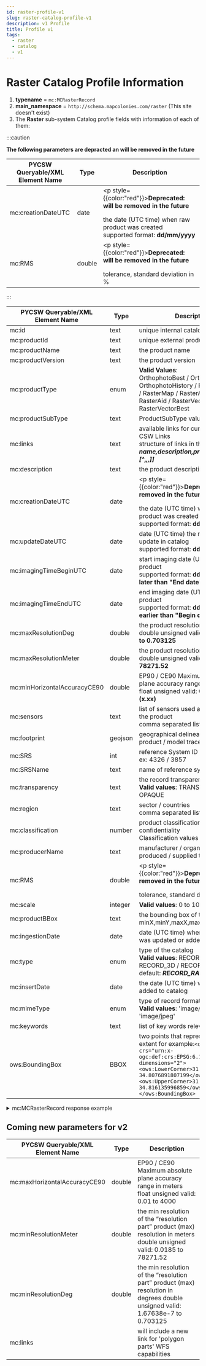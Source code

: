 ```yaml
---
id: raster-profile-v1
slug: raster-catalog-profile-v1
description: v1 Profile
title: Profile v1
tags:
  - raster
  - catalog
  - v1
---
```


# Raster Catalog Profile Information

1. **typename** = `mc:MCRasterRecord`
2. **main_namespace** = `http://schema.mapcolonies.com/raster` (This site doesn't exist)
3. The **Raster** sub-system Catalog profile fields with information of each of them:

:::caution
<p style={{color:"red"}}><b>The following parameters are depracted an will be removed in the future</b></p> 

| **PYCSW Queryable/XML <br/> Element Name** | **Type** | **Description** |
| ----------- | ----------- | ----------- |
| mc:creationDateUTC | date | <p style={{color:"red"}}><b>Deprecated: will be removed in the future</b></p> the date (UTC time) when raw product was created <br/> supported format: **dd/mm/yyyy** |
| mc:RMS | double | <p style={{color:"red"}}><b>Deprecated: will be removed in the future</b></p> tolerance, standard deviation in % |


:::

| **PYCSW Queryable/XML <br/> Element Name** | **Type** | **Description** |
| ----------- | ----------- | ----------- |
| mc:id | text | unique internal catalog item id |
| mc:productId | text | unique external product id |
| mc:productName | text | the product name |
| mc:productVersion | text | the product version |
| mc:productType | enum  | **Valid Values**: <br/> OrthophotoBest / Orthophoto / OrthophotoHistory / RasterMapBest / RasterMap / RasterAidBest / RasterAid / RasterVector / RasterVectorBest |
| mc:productSubType | text | ProductSubType values |
| mc:links | text | available links for current product CSW Links <br /> structure of links in the format ***name,description,protocol,url[^„,[^„,]]*** |
| mc:description | text | the product description |
| mc:creationDateUTC | date | <p style={{color:"red"}}><b>Deprecated: will be removed in the future</b></p> the date (UTC time) when raw product was created <br/> supported format: **dd/mm/yyyy** |
| mc:updateDateUTC | date | date (UTC time) the record got and update in catalog <br/> supported format: **dd/mm/yyyy** |
| mc:imagingTimeBeginUTC | date | start imaging date (UTC time) of raw product <br/> supported format: **dd/mm/yyyy  (not later than "End date")** |
| mc:imagingTimeEndUTC | date | end imaging date (UTC time) of raw product <br/> supported format: **dd/mm/yyyy  (not earlier than "Begin date")** |
| mc:maxResolutionDeg | double | the product resolution in degrees <br/> double unsigned valid: **1.67638e-7 to 0.703125** |
| mc:maxResolutionMeter | double | the product resolution in meters <br/> double unsigned valid: **0.0185 to 78271.52** |
| mc:minHorizontalAccuracyCE90 | double | EP90 / CE90 Maximum absolute plane accuracy range in meters <br/> float unsigned valid: **0.01 to 4000 (x.xx)** |
| mc:sensors | text | list of sensors used as a source for the product <br/> comma separated list |
| mc:footprint | geojson | geographical delineation of the product / model trace |
| mc:SRS | int | reference System ID (EPSG), <br /> ex: 4326 / 3857 |
| mc:SRSName | text | name of reference system |
| mc:transparency | text | the record transparency <br /> **Valid values**:  TRANSPARENT / OPAQUE  |
| mc:region | text | sector / countries <br/> comma separated list |
| mc:classification | number  | product classification / confidentiality <br /> Classification values (3-6)
| mc:producerName | text | manufacturer / organization that produced / supplied the product |
| mc:RMS | double | <p style={{color:"red"}}><b>Deprecated: will be removed in the future</b></p> tolerance, standard deviation in % |
| mc:scale | integer | **Valid values**: 0 to 100000000 |
| mc:productBBox | text | the bounding box of the product minX,minY,maxX,maxY |
| mc:ingestionDate | date | date (UTC time) when product data was updated or added to catalog |
| mc:type | enum | type of the catalog <br /> **Valid values**:  RECORD_RASTER / RECORD_3D / RECORD_DEM <br /> default: ***RECORD_RASTER***|
| mc:insertDate | date | the date (UTC time) when item was added to catalog |
| mc:mimeType | enum | type of record format <br /> **Valid values**:  'image/png' and 'image/jpeg' |
| mc:keywords | text | list of key words relevant for product |
| ows:BoundingBox | BBOX | two points that represent the record extent for example:```<ows:BoundingBox crs="urn:x-ogc:def:crs:EPSG:6.11:4326" dimensions="2"><ows:LowerCorner>31.9042863434239 34.8076891807199</ows:LowerCorner><ows:UpperCorner>31.9118071956932 34.816135996859</ows:UpperCorner></ows:BoundingBox>``` |

<details>
  <summary>mc:MCRasterRecord response example</summary>

  ``` xml title="mc:MCRasterRecord"
    <mc:MCRasterRecord>
        <mc:classification>6</mc:classification>
        <mc:creationDateUTC>2023-11-06T23:51:11Z</mc:creationDateUTC>
        <mc:description>test desription</mc:description>
        <mc:footprint>{"type":"Polygon","coordinates":[[[34.388709841231474,31.435415286905005],[34.606444758516666,31.435415286905005],[34.606444758516666,31.623449225481167],[34.388709841231474,31.623449225481167],[34.388709841231474,31.435415286905005]]]}</mc:footprint>
        <mc:id>045eaa61-8f61-48d3-a240-4b02a683eca3</mc:id>
        <mc:ingestionDate>2024-10-05T08:49:54Z</mc:ingestionDate>
        <mc:insertDate>2023-11-06T23:51:11Z</mc:insertDate>
        <mc:links scheme="WMS" name="teset_north-Orthophoto" description="">https://raster-mapproxy-int-nginx-route/api/raster/v1/service?REQUEST=GetCapabilities</mc:links>
        <mc:links scheme="WMS_BASE" name="teset_north-Orthophoto" description="">https://raster-mapproxy-int-nginx-route/api/raster/v1/wms</mc:links>
        <mc:links scheme="WMTS" name="teset_north-Orthophoto" description="">https://raster-mapproxy-int-nginx-route/api/raster/v1/wmts/1.0.0/WMTSCapabilities.xml</mc:links>
        <mc:links scheme="WMTS_KVP" name="teset_north-Orthophoto" description="">https://raster-mapproxy-int-nginx-route/api/raster/v1/service?REQUEST=GetCapabilities&amp;SERVICE=WMTS</mc:links>
        <mc:links scheme="WMTS_BASE" name="teset_north-Orthophoto" description="">https://raster-mapproxy-int-nginx-route/api/raster/v1/wmts</mc:links>
        <mc:maxResolutionDeg>0.072</mc:maxResolutionDeg>
        <mc:maxResolutionMeter>0.15</mc:maxResolutionMeter>
        <mc:minHorizontalAccuracyCE90>50.0</mc:minHorizontalAccuracyCE90>
        <mc:producerName>IDFMU</mc:producerName>
        <mc:productBBox>34.388709841231474,31.435415286905005,34.606444758516666,31.623449225481167</mc:productBBox>
        <mc:productId>teset_north</mc:productId>
        <mc:productName>test noth</mc:productName>
        <mc:productType>Orthophoto</mc:productType>
        <mc:productVersion>2.0</mc:productVersion>
        <mc:region>test</mc:region>
        <mc:sensors>UNIDENTIFIED,FEATURE</mc:sensors>
        <mc:imagingTimeEndUTC>2023-11-05T09:31:00Z</mc:imagingTimeEndUTC>
        <mc:imagingTimeBeginUTC>2023-11-01T09:31:00Z</mc:imagingTimeBeginUTC>
        <mc:SRS>4326</mc:SRS>
        <mc:SRSName>WGS84GEO</mc:SRSName>
        <mc:transparency>OPAQUE</mc:transparency>
        <mc:type>RECORD_RASTER</mc:type>
        <mc:updateDateUTC>2024-04-10T08:02:01Z</mc:updateDateUTC>
        <ows:BoundingBox crs="urn:x-ogc:def:crs:EPSG:6.11:4326" dimensions="2">
            <ows:LowerCorner>31.435415286905005 34.388709841231474</ows:LowerCorner>
            <ows:UpperCorner>31.623449225481167 34.606444758516666</ows:UpperCorner>
        </ows:BoundingBox>
    </mc:MCRasterRecord>
  ```
</details>


## Coming new parameters for v2

| **PYCSW Queryable/XML <br/> Element Name** | **Type** | **Description** |
| ----------- | ----------- | ----------- |
| mc:maxHorizontalAccuracyCE90 | double | EP90 / CE90 Maximum absolute plane accuracy range in meters float unsigned valid: 0.01 to 4000 |
| mc:minResolutionMeter | double | the min resolution of the “resolution part” product (max) resolution in meters double unsigned valid: 0.0185 to 78271.52 |
| mc:minResolutionDeg | double | the min resolution of the “resolution part” product (max) resolution in degrees double unsigned valid: 1.67638e-7 to 0.703125 |
mc:links | | will include a new link for 'polygon parts' WFS capabilities
